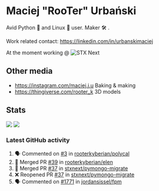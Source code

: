 # Maciej "RooTer" Urbański

Avid Python 🐍 and Linux 🐧 user.
Maker 🛠 .

Work related contact: https://linkedin.com/in/urbanskimaciej

At the moment working @ ![STX Next](https://www.stxnext.com/hubfs/stxnext_web_claim_gradient-1.svg)

## Other media

* https://instagram.com/maciej.j.u Baking & making
* https://thingiverse.com/rooter_k 3D models

## Stats

![](https://github-readme-stats.vercel.app/api?username=rooterkyberian&hide_title=true&show_icons=true&count_private=true&theme=graywhite)
![](https://komarev.com/ghpvc/?username=rooterkyberian&color=lightgray&style=flat-square)

### Latest GitHub activity
<!--START_SECTION:activity-->
1. 🗣 Commented on [#3](https://github.com/rooterkyberian/polycal/issues/3) in [rooterkyberian/polycal](https://github.com/rooterkyberian/polycal)
2. 🎉 Merged PR [#39](https://github.com/rooterkyberian/elen/pull/39) in [rooterkyberian/elen](https://github.com/rooterkyberian/elen)
3. 🎉 Merged PR [#37](https://github.com/stxnext/pymongo-migrate/pull/37) in [stxnext/pymongo-migrate](https://github.com/stxnext/pymongo-migrate)
4. ❌ Reopened PR [#37](https://github.com/stxnext/pymongo-migrate/pull/37) in [stxnext/pymongo-migrate](https://github.com/stxnext/pymongo-migrate)
5. 🗣 Commented on [#1771](https://github.com/jordansissel/fpm/issues/1771) in [jordansissel/fpm](https://github.com/jordansissel/fpm)
<!--END_SECTION:activity-->
